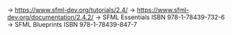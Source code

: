 -> https://www.sfml-dev.org/tutorials/2.4/
-> https://www.sfml-dev.org/documentation/2.4.2/
-> SFML Essentials ISBN 978-1-78439-732-6
-> SFML Blueprints ISBN 978-1-78439-847-7